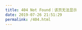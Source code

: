 ```yaml
---
title: 404 Not Found：该页无法显示
date: 2019-07-26 21:51:29
permalink: /404.html
---
```


<!DOCTYPE html>
<html>
    <head>
         <meta charset="UTF-8" />
         <title>404</title>                           
    </head>
    <body>
         <script type="text/javascript" src="//qzonestyle.gtimg.cn/qzone/hybrid/app/404/search_children.js" homePageName="返回首页" homePageUrl="https://ryanhe123.github.io/"></script>
	</body>
</html>